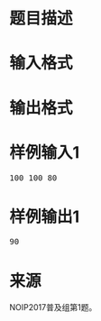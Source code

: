 

# 题目描述



# 输入格式



# 输出格式



# 样例输入1


<pre>100 100 80</pre>

# 样例输出1


<pre>90</pre>

# 来源


<p>
NOIP2017普及组第1题。
</p>

